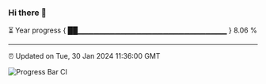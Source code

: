 ### Hi there 👋

⏳ Year progress { ██▁▁▁▁▁▁▁▁▁▁▁▁▁▁▁▁▁▁▁▁▁▁▁▁▁▁▁▁ } 8.06 %

---

⏰ Updated on Tue, 30 Jan 2024 11:36:00 GMT

![Progress Bar CI](https://github.com/IshwaranRudhara/GIT-ACTION/workflows/Progress%20Bar%20CI/badge.svg)
